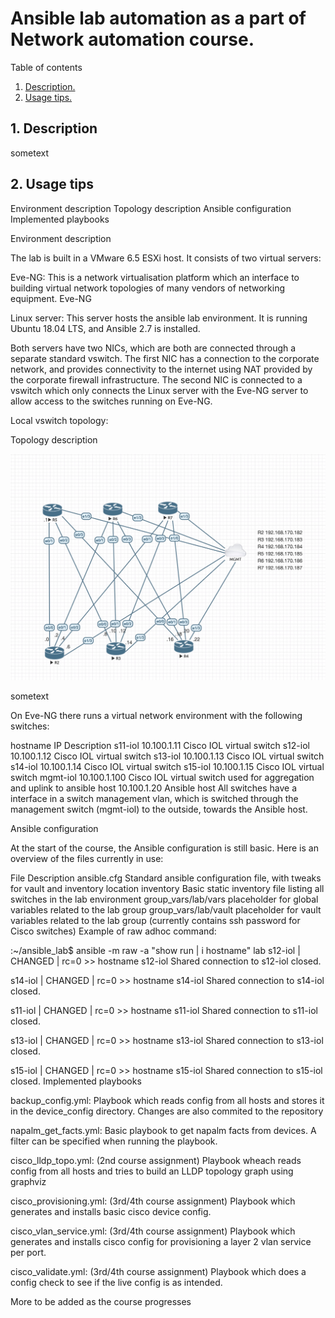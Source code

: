 # Ansible lab automation as a part of Network automation course.

Table of contents

1. [ Description.](#des)
2. [ Usage tips. ](#usage)

<a name="desc"></a>
## 1. Description

sometext

<a name="usage"></a>
## 2. Usage tips



Environment description Topology description Ansible configuration Implemented playbooks

Environment description

The lab is built in a VMware 6.5 ESXi host. It consists of two virtual servers:

Eve-NG: This is a network virtualisation platform which an interface to building virtual network topologies of many vendors of networking equipment. Eve-NG

Linux server: This server hosts the ansible lab environment. It is running Ubuntu 18.04 LTS, and Ansible 2.7 is installed.

Both servers have two NICs, which are both are connected through a separate standard vswitch. The first NIC has a connection to the corporate network, and provides connectivity to the internet using NAT provided by the corporate firewall infrastructure. The second NIC is connected to a vswitch which only connects the Linux server with the Eve-NG server to allow access to the switches running on Eve-NG.

Local vswitch topology:

Topology description


<img src="images/netlab.jpg">




sometext

On Eve-NG there runs a virtual network environment with the following switches:

hostname IP Description s11-iol 10.100.1.11 Cisco IOL virtual switch s12-iol 10.100.1.12 Cisco IOL virtual switch s13-iol 10.100.1.13 Cisco IOL virtual switch s14-iol 10.100.1.14 Cisco IOL virtual switch s15-iol 10.100.1.15 Cisco IOL virtual switch mgmt-iol 10.100.1.100 Cisco IOL virtual switch used for aggregation and uplink to ansible host  10.100.1.20 Ansible host All switches have a interface in a switch management vlan, which is switched through the management switch (mgmt-iol) to the outside, towards the Ansible host.

Ansible configuration

At the start of the course, the Ansible configuration is still basic. Here is an overview of the files currently in use:

File Description ansible.cfg Standard ansible configuration file, with tweaks for vault and inventory location inventory Basic static inventory file listing all switches in the lab environment group_vars/lab/vars placeholder for global variables related to the lab group group_vars/lab/vault placeholder for vault variables related to the lab group (currently contains ssh password for Cisco switches) Example of raw adhoc command:



:~/ansible_lab$ ansible -m raw -a "show run | i hostname" lab s12-iol | CHANGED | rc=0 >> hostname s12-iol Shared connection to s12-iol closed.

s14-iol | CHANGED | rc=0 >> hostname s14-iol Shared connection to s14-iol closed.

s11-iol | CHANGED | rc=0 >> hostname s11-iol Shared connection to s11-iol closed.

s13-iol | CHANGED | rc=0 >> hostname s13-iol Shared connection to s13-iol closed.

s15-iol | CHANGED | rc=0 >> hostname s15-iol Shared connection to s15-iol closed. Implemented playbooks

backup_config.yml: Playbook which reads config from all hosts and stores it in the device_config directory. Changes are also commited to the repository

napalm_get_facts.yml: Basic playbook to get napalm facts from devices. A filter can be specified when running the playbook.

cisco_lldp_topo.yml: (2nd course assignment) Playbook wheach reads config from all hosts and tries to build an LLDP topology graph using graphviz

cisco_provisioning.yml: (3rd/4th course assignment) Playbook which generates and installs basic cisco device config.

cisco_vlan_service.yml: (3rd/4th course assignment) Playbook which generates and installs cisco config for provisioning a layer 2 vlan service per port.

cisco_validate.yml: (3rd/4th course assignment) Playbook which does a config check to see if the live config is as intended.

More to be added as the course progresses
